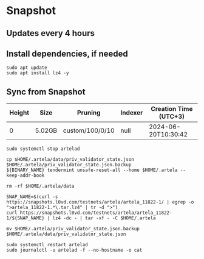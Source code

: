 # Snapshot

## Updates every 4 hours

## Install dependencies, if needed
```
sudo apt update
sudo apt install lz4 -y
```

## Sync from Snapshot
| Height  | Size | Pruning | Indexer | Creation Time (UTC+3) |
| --------- | --------- | --------- | --------- | --------- |
| 0  | 5.02GB  | custom/100/0/10 | null | 2024-06-20T10:30:42 |

```
sudo systemctl stop artelad

cp $HOME/.artela/data/priv_validator_state.json $HOME/.artela/priv_validator_state.json.backup
${BINARY_NAME} tendermint unsafe-reset-all --home $HOME/.artela --keep-addr-book

rm -rf $HOME/.artela/data 

SNAP_NAME=$(curl -s https://snapshots.l0vd.com/testnets/artela/artela_11822-1/ | egrep -o ">artela_11822-1.*\.tar.lz4" | tr -d ">")
curl https://snapshots.l0vd.com/testnets/artela/artela_11822-1/${SNAP_NAME} | lz4 -dc - | tar -xf - -C $HOME/.artela

mv $HOME/.artela/priv_validator_state.json.backup $HOME/.artela/data/priv_validator_state.json

sudo systemctl restart artelad
sudo journalctl -u artelad -f --no-hostname -o cat
```